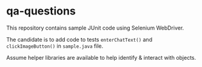 # qa-questions

This repository contains sample JUnit code using Selenium WebDriver.

The candidate is to add code to tests `enterChatText()` and `clickImageButton()` in `sample.java` file.

Assume helper libraries are available to help identify & interact with objects.
